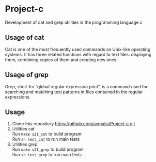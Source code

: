 # Project-c

Development of cat and grep utilities in the programming language c
## Usage of cat
Cat is one of the most frequently used commands on Unix-like operating systems. It has three related functions with regard to text files: displaying them, combining copies of them and creating new ones.
## Usage of grep 
Grep, short for “global regular expression print”, is a command used for searching and matching text patterns in files contained in the regular expressions. 
## Usage
1. Clone this repository
https://github.com/avmaks/Project-c.git
2. Utilities cat\
   Run `make s21_cat` to build program\
   Run `sh test_cat` to run main tests
3. Utilities grep\
   Run `make s21_grep` to build program\
   Run `sh test_grep` to run main tests
